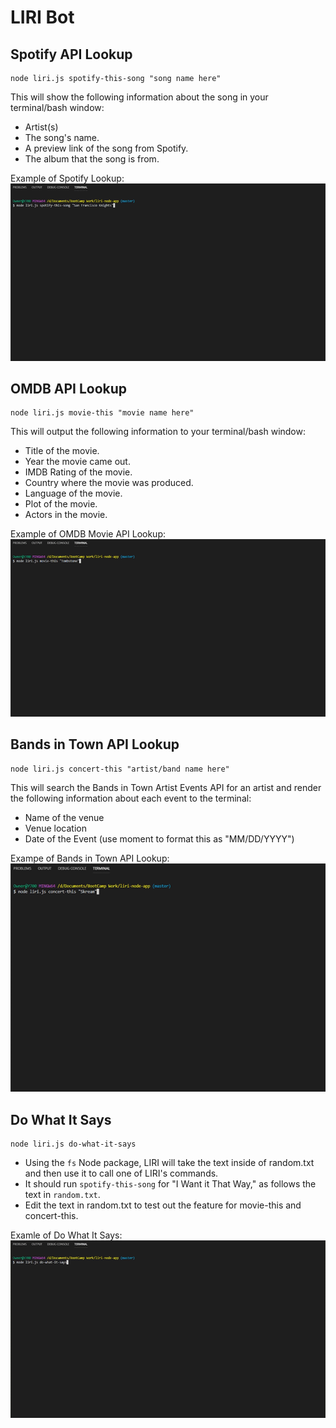 # LIRI Bot

## Spotify API Lookup

```
node liri.js spotify-this-song "song name here"
```

This will show the following information about the song in your terminal/bash window:

- Artist(s)
- The song's name.
- A preview link of the song from Spotify.
- The album that the song is from.

Example of Spotify Lookup:
<img src="images/song.gif" alt="spotify-this-song">

## OMDB API Lookup

```
node liri.js movie-this "movie name here"
```

This will output the following information to your terminal/bash window:

- Title of the movie.
- Year the movie came out.
- IMDB Rating of the movie.
- Country where the movie was produced.
- Language of the movie.
- Plot of the movie.
- Actors in the movie.

Example of OMDB Movie API Lookup:
<img src="images/movie.gif" alt="movie-this">

## Bands in Town API Lookup

```
node liri.js concert-this "artist/band name here"
```

This will search the Bands in Town Artist Events API for an artist and render the following information about each event to the terminal:

- Name of the venue
- Venue location
- Date of the Event (use moment to format this as "MM/DD/YYYY")

Exampe of Bands in Town API Lookup:
<img src="images/concert.gif" alt="concert-this">

## Do What It Says

```
node liri.js do-what-it-says
```

- Using the `fs` Node package, LIRI will take the text inside of random.txt and then use it to call one of LIRI's commands.
- It should run `spotify-this-song` for "I Want it That Way," as follows the text in `random.txt`.
- Edit the text in random.txt to test out the feature for movie-this and concert-this.

Examle of Do What It Says:
<img src="images/do.gif" alt="do-what-it-says">
